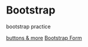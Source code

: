 # Bootstrap
bootstrap practice

[buttons & more]( https://juveriad.github.io/Bootstrap/buttons&more)
[Bootstrap Form]( https://juveriad.github.io/Bootstrap/)
